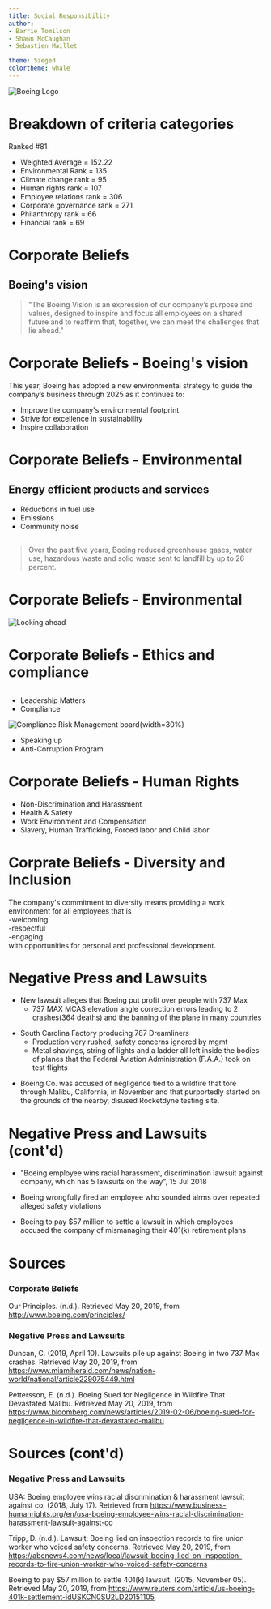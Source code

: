 ```yaml
---
title: Social Responsibility
author:
- Barrie Tomilson
- Shawn McCaughan
- Sebastien Maillet

theme: Szeged
colortheme: whale
---
```


![](https://live.staticflickr.com/2915/14629490902_963a3d245a_b.jpg, "Boeing Logo")

<!-- ^ Talking points ^ 
American multinational company  
Founded by William Boeing in 1916  
Among largest global aerospace manufacturers  
Sells airplanes, rotorcraft, rockets, satellites and missiles  
-->

# Breakdown of criteria categories
<!-- Scores - the lower the better -->
Ranked #81

- Weighted Average = 152.22  
- Environmental Rank = 135  
- Climate change rank = 95  
- Human rights rank = 107  
- Employee relations rank = 306  
- Corporate governance rank = 271  
- Philanthropy rank = 66  
- Financial rank = 69  
<!-- ^ Talking points ^
- Boeing has had an amber signal since March 2017 relating to the UN Global compact principle 2.  
- Businesses should make sure that they are not complicit in human rights abuses.  
- The alert signifies the severity, with amber being the middle.
-Accused by NGOs of providing support to a saudi-led coalition violating international humanitarian law in Yemen. 
-->

# Corporate Beliefs
## Boeing's vision

> "The Boeing Vision is an expression of our company’s purpose and values, designed to inspire and focus all employees on a shared future and to reaffirm that, together, we can meet the challenges that lie ahead."

# Corporate Beliefs - Boeing's vision
This year, Boeing has adopted a new environmental strategy to guide the company’s business through 2025 as it continues to:  

- Improve the company's environmental footprint  
- Strive for excellence in sustainability  
- Inspire collaboration  
<!-- ^ Talking points ^
-Design, manufacture and deliver innovative aerospace products and services that will improve the company’s environmental footprint.
-Strive for excellence in sustainability in our operations and supply base.
-Inspire collaboration with partners around the world to advance innovative solutions for local and global environmental needs.
 -->

# Corporate Beliefs - Environmental
## Energy efficient products and services
- Reductions in fuel use
- Emissions
- Community noise

##
> Over the past five years, Boeing reduced greenhouse gases, water use, hazardous waste and solid waste sent to landfill by up to 26 percent.

<!-- ^ Talking points ^ 
Boeing's commitment to environmental leadership is seen in energy efficient products and services that set the standard for reductions in fuel use, emissions and community noise.
Over the past five years, Boeing reduced greenhouse gases, water use, hazardous waste and solid waste sent to landfill by up to 26 percent.
-->

# Corporate Beliefs - Environmental
![Looking ahead](https://bit.ly/2w4HME9, "Boeing reduction targets")

<!-- ^ Talking points ^ 
Looking ahead, Boeing has a bold new strategy that further improves their environmental performance and footprint. It includes investing in advanced technologies, such as hybrid-electric aircraft propulsion, biofuel and chemical alternatives. 
The new strategy includes performance targets that will lead to substantial improvements in the company’s environmental footprint: <EnvironmentalTarget.png>
-->

# Corporate Beliefs - Ethics and compliance
##
- Leadership Matters
- Compliance  
<!-- TODO: Push image to the right -->
![](https://bit.ly/2Wc6Qrp, "Compliance Risk Management board"){width=30%}
- Speaking up <!-- <- Lawsuit -->
- Anti-Corruption Program <!-- <- Lawsuit -->
<!-- ^ Talking points ^
At Boeing, their stance on ethical business conduct is simple: do the right thing, every time, no exceptions. (737 Max 8 tells me this is a lie..) 
Doing the right thing for our employees, customers, stakeholders and communities has helped us earn trust and build partnerships that will drive us forward in our next century, and beyond. <-lol

- Leadership Matters: Initiative that focuses on enabling a culture of openness and accountability in order to sustain an ethical and compliant work environment and enhance business performance

- Compliance: To ensure that Boeing maintains effectiveness in the ongoing success of the company, compliance monitoring and assessments are built into all levels of the business.

- Boeing believes speaking up is a cornerstone for building an open and accountable workplace culture. Some of the confidential and anonymous methods(when preferred) include contacting local ethics advisors, toll-free phone numbers, accessing web-based portals, etc..


Creating this type of environment where employees are comfortable raising issues and concerns without fear of retaliation enables openness which leads to improved business performance and inspire greater innovation. (a couple recent lawsuits tell me this is a lie..)

- Anti-Corruption Program: Boeing strictly forbids bribery and corruption of any kind. It is imperative that we compete on the merits alone. Integrity is a core company value. This guidance is clear that we must never sacrifice our ethical principles to win or keep business—that no business is worth it.(supporting the saudi's tell me this is a lie..)
-->

# Corporate Beliefs - Human Rights
- Non-Discrimination and Harassment
- Health & Safety
- Work Environment and Compensation
- Slavery, Human Trafficking, Forced labor and Child labor
<!-- 
## Non-Discrimination and Harassment
It is in Boeing's policy to attract and retain the best qualified people available without regard to race, color, religion, national origin, gender, sexual orientation, gender identity, age, physical or mental disability, or veteran status.

## Environment, Health & Safety
They are committed to providing employees with a safe and healthful workplace, protecting the environment wherever they conduct business and striving for excellence in safety, health and environment stewardship.


## Work Environment and Compensation
They are committed to promoting a work environment that fosters communication, productivity, creativity, teamwork, and employee engagement. Boeing also seeks to provide employees with compensation and benefits that are fair for the type of work and geographic location and competitive with other world-class companies.  

## Slavery, Human Trafficking, Forced labor and Child labor
Boeing believes that the employment relationship should be voluntary, and the terms of employment must comply with applicable laws and regulations. They are opposed to slavery, human trafficking, forced labor and child labor and are committed to complying with applicable laws prohibiting such exploitation.
-->

# Corprate Beliefs - Diversity and Inclusion
The company's commitment to diversity means providing a work environment for all employees that is  
-welcoming  
-respectful  
-engaging  
with opportunities for personal and professional development.

<!-- ^ Talking points ^
This in turn increases productivity, quality, creativity and innovation. 

Having diverse employees, business partners and community relationships is vital to creating advanced aerospace products and services for their diverse customers around the world.
-->

# Negative Press and Lawsuits
- New lawsuit alleges that Boeing put profit over people with 737 Max
  - 737 MAX MCAS elevation angle correction errors leading to 2 crashes(364 deaths) and the banning of the plane in many countries  

<!-- 
- Boeing launched the 737 MAX with a critical software error
- The engines of the 737 are placed further towards the nose of the plane, which causes the plane to tilt upwards slightly
- A plane that is flying upward at an angle like that can stall
- The MCAS tries to correct that upward angle using software
- the two gauges that report the angle of the plane reported DIFFERENT NUMBERS
- This causes the MCAS to engage too frequently, and at incorrect times. The pilots spend most of the flight trying to fight the upward and downward pitching of the plane
- until the plane's angle becomes too much and it stalls, or becomes too negative and nose dives to the ground
 -->
  
- South Carolina Factory producing 787 Dreamliners  
  - Production very rushed, safety concerns ignored by mgmt
  - Metal shavings, string of lights and a ladder all left inside the bodies of planes that the Federal Aviation Administration (F.A.A.) took on test flights
<!-- Talk about their corporate beliefs from the previous slide where they said they were promoting a safe work environment -->
  
- Boeing Co. was accused of negligence tied to a wildfire that tore through Malibu, California, in November and that purportedly started on the grounds of the nearby, disused Rocketdyne testing site.
<!-- The site was abandoned and Boeing wasn't taking any steps to keep the site safe from dry brush buildup. The Fire killed 3, burned about 100,000 acres and 
destroyed 1,500 structures in and around Malibu -->

# Negative Press and Lawsuits (cont'd)
- "Boeing employee wins racial harassment, discrimination lawsuit against company, which has 5 lawsuits on the way", 15 Jul 2018
  <!-- Boeing says proper corporate channels weren't followed, but doesn't deny the descrimination of the employee -->

- Boeing wrongfully fired an employee who sounded alrms over repeated alleged safety violations
<!-- This firing was for an employee at the North Carolina Dreamliner factory, for a company that says safety is a priority and workers should be able to speak their mind
they sure haven't been letting employees speak their mind about safety concerns -->
  
- Boeing to pay $57 million to settle a lawsuit in which employees accused the company of mismanaging their 401(k) retirement plans

<!-- ^ Talking points ^ 
TODO: Add talking points for each lawsuit
-->

# Sources
### Corporate Beliefs 
Our Principles. (n.d.). Retrieved May 20, 2019, from http://www.boeing.com/principles/


### Negative Press and Lawsuits

Duncan, C. (2019, April 10). Lawsuits pile up against Boeing in two 737 Max crashes. Retrieved May 20, 2019, from https://www.miamiherald.com/news/nation-world/national/article229075449.html

Pettersson, E. (n.d.). Boeing Sued for Negligence in Wildfire That Devastated Malibu. Retrieved May 20, 2019, from https://www.bloomberg.com/news/articles/2019-02-06/boeing-sued-for-negligence-in-wildfire-that-devastated-malibu

# Sources (cont'd)
### Negative Press and Lawsuits

USA: Boeing employee wins racial discrimination & harassment lawsuit against co. (2018, July 17). Retrieved from https://www.business-humanrights.org/en/usa-boeing-employee-wins-racial-discrimination-harassment-lawsuit-against-co

Tripp, D. (n.d.). Lawsuit: Boeing lied on inspection records to fire union worker who voiced safety concerns. Retrieved May 20, 2019, from https://abcnews4.com/news/local/lawsuit-boeing-lied-on-inspection-records-to-fire-union-worker-who-voiced-safety-concerns

Boeing to pay $57 million to settle 401(k) lawsuit. (2015, November 05). Retrieved May 20, 2019, from https://www.reuters.com/article/us-boeing-401k-settlement-idUSKCN0SU2LD20151105
